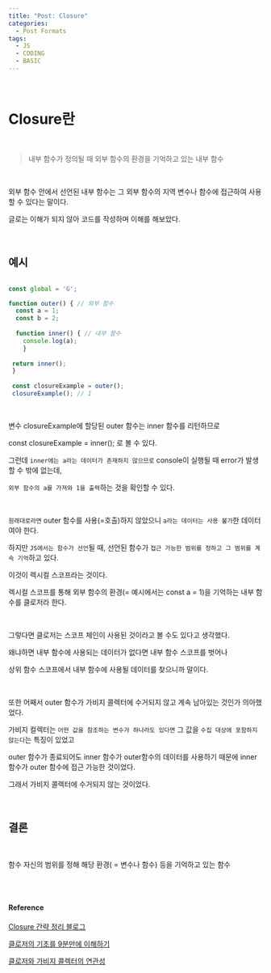 ```yaml
---
title: "Post: Closure"
categories:
  - Post Formats
tags:
  - JS
  - CODING
  - BASIC
---
```


<br>

# Closure란

<br>

> 내부 함수가 정의될 때 외부 함수의 환경을 기억하고 있는 내부 함수

<br>

외부 함수 안에서 선언된 내부 함수는 그 외부 함수의 지역 변수나 함수에 접근하여 사용할 수 있다는 말이다.

글로는 이해가 되지 않아 코드를 작성하며 이해를 해보았다.

<br>

## 예시

```js

const global = 'G';

function outer() { // 외부 함수
  const a = 1;
  const b = 2;
  
  function inner() { // 내부 함수
    console.log(a);
    }
    
 return inner();
 }
 
 const closureExample = outer();
 closureExample(); // 1
```

<br>

변수 closureExample에 할당된 outer 함수는 inner 함수를 리턴하므로

const closureExample = inner(); 로 볼 수 있다.

그런데 `inner에는 a라는 데이터가 존재하지 않으므로` console이 실행될 때 error가 발생할 수 밖에 없는데,

`외부 함수의 a를 가져와 1을 출력`하는 것을 확인할 수 있다.

<br>

`원래대로라면` outer 함수를 사용(=호출)하지 않았으니 `a라는 데이터는 사용 불가`한 데이터여야 한다.

하지만 `JS에서는 함수가 선언`될 때, 선언된 함수가 `접근 가능한 범위를 정하고 그 범위를 계속 기억`하고 있다.

이것이 렉시컬 스코프라는 것이다.

렉시컬 스코프를 통해 외부 함수의 환경(= 예시에서는 const a = 1)을 기억하는 내부 함수를 클로저라 한다.

<br>

그렇다면 클로저는 스코프 체인이 사용된 것이라고 볼 수도 있다고 생각했다.

왜냐하면 내부 함수에 사용되는 데이터가 없다면 내부 함수 스코프를 벗어나

상위 함수 스코프에서 내부 함수에 사용될 데이터를 찾으니까 말이다.

<br>

또한 어째서 outer 함수가 가비지 콜렉터에 수거되지 않고 계속 남아있는 것인가 의아했었다.

가비지 컬렉터는 `어떤 값을 참조하는 변수가 하나라도 있다면` 그 값을 `수집 대상에 포함하지 않는다`는 특징이 있었고

outer 함수가 종료되어도 inner 함수가 outer함수의 데이터를 사용하기 때문에 inner 함수가 outer 함수에 접근 가능한 것이었다.

그래서 가비지 콜렉터에 수거되지 않는 것이었다.

<br>

## 결론

<br>

함수 자신의 범위를 정해 해당 환경( = 변수나 함수) 등을 기억하고 있는 함수

<br>
<br>

#### Reference

[Closure 간략 정리 블로그](https://lifejusik1004.tistory.com/entry/JavaScript-%EC%9E%90%EB%B0%94%EC%8A%A4%ED%81%AC%EB%A6%BD%ED%8A%B8-%ED%81%B4%EB%A1%9C%EC%A0%80%EC%9D%98-%EC%9D%98%EB%AF%B8%EC%99%80-%EC%82%AC%EC%9A%A9%ED%95%98%EB%8A%94-%EC%9D%B4%EC%9C%A0)

[클로저의 기초를 9분만에 이해하기](https://www.youtube.com/watch?v=MbYShFxp-j0)

[클로저와 가비지 콜렉터의 연관성](https://grepper.tistory.com/85)
